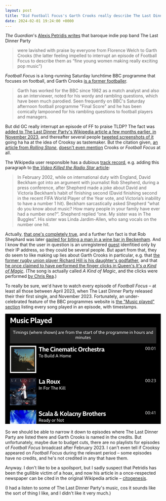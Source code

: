 ```yaml
---
layout: post
title: "Did Football Focus's Garth Crooks really describe The Last Dinner Party as 'fine young women making really exciting pop music'?"
date: 2024-02-01 19:24:00 +0000
---
```


<cite>The Guardian</cite>'s [Alexis Petridis writes](https://www.theguardian.com/music/2024/feb/01/the-last-dinner-party-prelude-to-ecstasy-review) that baroque indie pop band The Last Dinner Party

> were lavished with praise by everyone from Florence Welch to Garth Crooks (the latter feeling impelled to interrupt an episode of Football Focus to describe them as “fine young women making really exciting pop music”)

<cite>Football Focus</cite> is a long-running Saturday lunchtime BBC programme that focuses on football, and Garth Crooks [is a former footballer](https://archive.mehstg.com/fact_crooks.htm).

> Garth has worked for the BBC since 1982 as a match analyst and also as an interviewer, noted for his wordy and rambling questions, which have been much parodied.  Seen frequently on BBC's Saturday afternoon football programme "Final Score" and he has been comically lampooned for his rambling questions to football players and managers.

But did GC really interrupt an episode of FF to praise TLDP? The fact was [added to The Last Dinner Party's Wikipedia article a few months earlier, in November 2023](https://en.wikipedia.org/w/index.php?title=The_Last_Dinner_Party&diff=prev&oldid=1183988740), and thereafter several people [tweeted screenshots of it](https://twitter.com/search?q=garth%20crooks%20last%20dinner%20party) going ha ha at the idea of Crooksy as tastemaker. But the citation given, [an article from <cite>Rolling Stone</cite>](https://www.rollingstone.co.uk/music/features/meet-the-last-dinner-party-who-might-just-be-your-favourite-new-band-28599/), [doesn't even mention](https://en.wikipedia.org/wiki/Template:Failed_verification) Crooks or <cite>Football Focus</cite> at all.

The Wikipedia user responsible has a dubious [track record](https://en.wikipedia.org/wiki/Special:Contributions/90.201.88.148), e.g. adding this paragraph to [the <cite>Video Killed the Radio Star</cite> article](https://en.wikipedia.org/wiki/Video_Killed_the_Radio_Star#In_popular_culture):

> In February 2002, while on international duty with England, David Beckham got into an argument with journalist Rob Shepherd, during a press conference, after Shepherd made a joke about David and Victoria Beckham’s habit of finishing second (David finishing second in the recent FIFA World Player of the Year vote, and Victoria’s inability to have a number 1 hit). Beckham sarcastically asked Shepherd “what do you know about music? How many people in your family have ever had a number one?”. Shepherd replied “one. My sister was in The Buggles”. His sister was Linda Jardim-Allen, who sang vocals on the number one hit.

Actually, [that one's completely true](https://www.standard.co.uk/hp/front/beckham-revealed-part-1-6958162.html), and a further fun fact is that Rob Shephard was later [gaoled for biting a man in a wine bar in Beckenham](https://www.theguardian.com/media/2004/jan/09/pressandpublishing.dailyexpress "Express man gets prison sentence"). And I know that the user in question is an unregistered [guest](https://en.wikipedia.org/wiki/Wikipedia:IP_users) idenfitied only by their IP address, so they could be several people. But apart from that, they do seem to like making up lies about Garth Crooks in particular, e.g. that [the former rugby union player Richard Hill is his daughter's godfather](https://en.wikipedia.org/w/index.php?title=Richard_Hill_(rugby_union,_born_1973)&diff=prev&oldid=1181512780), and that [he once claimed to have performed the finger clicks in Queen's <cite>It's a Kind of Magic</cite>](https://en.wikipedia.org/w/index.php?title=Garth_Crooks&diff=prev&oldid=1177176881). (The song is actually called <cite>A Kind of Magic</cite>, and the clicks were performed [by Chris Rea](https://en.wikipedia.org/wiki/A_Kind_of_Magic_(song)#Recording).)

To really be sure, we'd have to watch every episode of <cite>Football Focus</cite> – at least all those between April 2023, when The Last Dinner Party released their their first single, and November 2023. Fortunately, an under-celebrated feature of the BBC programmes website is [the "Music played" section](https://www.bbc.co.uk/programmes/m001jnyd#segments) listing every song played in an episode, with timestamps.

<img src="/images/2024-02-bbc-music-played.png" alt="" width="521" height="356">

So we should be able to narrow it down to episodes where The Last Dinner Party are listed there and Garth Crooks is named in the credits. But unfortunately, maybe due to budget cuts, there are no playlists for episodes of <cite>Football Focus</cite> broadcast after February 2023. I can't even tell if Crooksy appeared on <cite>Football Focus</cite> during the relevant period – some episodes have no credits, and he's not credited in any that have them.

Anyway. I don't like to be a spoilsport,
but I sadly suspect that Petridis has been the gullible victim of a hoax,
and now his article in a once-respected newspaper can be cited in the original Wikipedia article – [citogenesis](https://en.wikipedia.org/wiki/Circular_reporting#Circular_reporting_on_Wikipedia).

(I had a listen to some of The Last Dinner Party's music, cos it sounds like the sort of thing I like, and I didn't like it very much.)
